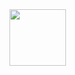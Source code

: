 <img src="https://www.orkestra.online/wp-content/uploads/2020/02/xOrkestra-1024x520.png.pagespeed.ic.fzabHZOG72.png" width="100">
